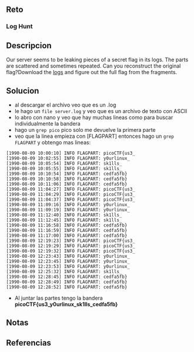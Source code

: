 
## Reto
### Log Hunt
## Descripcion
Our server seems to be leaking pieces of a secret flag in its logs. The parts are scattered and sometimes repeated. Can you reconstruct the original flag?Download the [logs](https://challenge-files.picoctf.net/c_saffron_estate/3fd8e53ce77d299b70d2639d7837576e6347733c60cae69176906447add5a9c6/server.log) and figure out the full flag from the fragments.

## Solucion
- al descargar el archivo veo que es un .log
- le hago un `file server.log` y veo que es un archivo de texto con ASCII
- lo abro con nano y veo que hay muchas lineas como para buscar individualmente la bandera
- hago un `grep pico` pico solo me devuelve la primera parte
- veo que la linea empieza con [FLAGPART] entonces hago un `grep FLAGPART` y obtengo mas lineas:
```
[1990-08-09 10:00:10] INFO FLAGPART: picoCTF{us3_
[1990-08-09 10:02:55] INFO FLAGPART: y0urlinux_
[1990-08-09 10:05:54] INFO FLAGPART: sk1lls_
[1990-08-09 10:05:55] INFO FLAGPART: sk1lls_
[1990-08-09 10:10:54] INFO FLAGPART: cedfa5fb}
[1990-08-09 10:10:58] INFO FLAGPART: cedfa5fb}
[1990-08-09 10:11:06] INFO FLAGPART: cedfa5fb}
[1990-08-09 11:04:27] INFO FLAGPART: picoCTF{us3_
[1990-08-09 11:04:29] INFO FLAGPART: picoCTF{us3_
[1990-08-09 11:04:37] INFO FLAGPART: picoCTF{us3_
[1990-08-09 11:09:16] INFO FLAGPART: y0urlinux_
[1990-08-09 11:09:19] INFO FLAGPART: y0urlinux_
[1990-08-09 11:12:40] INFO FLAGPART: sk1lls_
[1990-08-09 11:12:45] INFO FLAGPART: sk1lls_
[1990-08-09 11:16:58] INFO FLAGPART: cedfa5fb}
[1990-08-09 11:16:59] INFO FLAGPART: cedfa5fb}
[1990-08-09 11:17:00] INFO FLAGPART: cedfa5fb}
[1990-08-09 12:19:23] INFO FLAGPART: picoCTF{us3_
[1990-08-09 12:19:29] INFO FLAGPART: picoCTF{us3_
[1990-08-09 12:19:32] INFO FLAGPART: picoCTF{us3_
[1990-08-09 12:23:43] INFO FLAGPART: y0urlinux_
[1990-08-09 12:23:45] INFO FLAGPART: y0urlinux_
[1990-08-09 12:23:53] INFO FLAGPART: y0urlinux_
[1990-08-09 12:25:32] INFO FLAGPART: sk1lls_
[1990-08-09 12:28:45] INFO FLAGPART: cedfa5fb}
[1990-08-09 12:28:49] INFO FLAGPART: cedfa5fb}
[1990-08-09 12:28:52] INFO FLAGPART: cedfa5fb}
```
- Al juntar las partes tengo la bandera **picoCTF{us3_y0urlinux_sk1lls_cedfa5fb}**
## Notas

## Referencias
